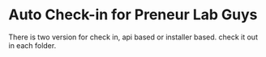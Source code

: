 # Auto Check-in for Preneur Lab Guys

There is two version for check in, api based or installer based. check it out in each folder. 
